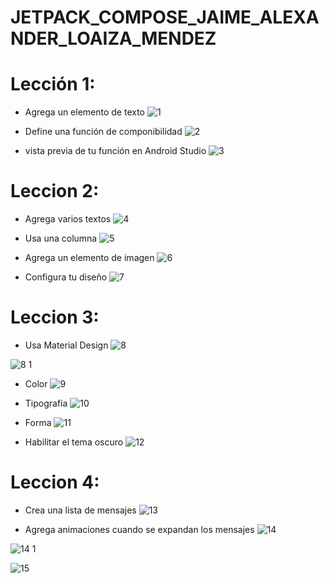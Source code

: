 # JETPACK_COMPOSE_JAIME_ALEXANDER_LOAIZA_MENDEZ

# Lección 1: 
- Agrega un elemento de texto
![1](https://github.com/JaimeAlexanderloaizamendez/JETPACK_COMPOSE_JAIME/assets/128434186/bb8ec575-e19d-4fc5-8dbc-f547aa18412f)

- Define una función de componibilidad
![2](https://github.com/JaimeAlexanderloaizamendez/JETPACK_COMPOSE_JAIME/assets/128434186/e824f4b4-88a3-47d1-b6f4-1e934f1ca7bd)

-  vista previa de tu función en Android Studio
![3](https://github.com/JaimeAlexanderloaizamendez/JETPACK_COMPOSE_JAIME/assets/128434186/17f9000c-2ce8-4072-885b-29b3cd234872)

# Leccion 2:

- Agrega varios textos
![4](https://github.com/JaimeAlexanderloaizamendez/JETPACK_COMPOSE_JAIME/assets/128434186/d481e2dd-bda9-4f4b-a58d-3cf635850d46)

- Usa una columna
![5](https://github.com/JaimeAlexanderloaizamendez/JETPACK_COMPOSE_JAIME/assets/128434186/4e4cb152-81d6-4d98-8ac0-646e41288cbd)

- Agrega un elemento de imagen
![6](https://github.com/JaimeAlexanderloaizamendez/JETPACK_COMPOSE_JAIME/assets/128434186/0106cc94-25e7-452c-b234-036382c27f23)

- Configura tu diseño
![7](https://github.com/JaimeAlexanderloaizamendez/JETPACK_COMPOSE_JAIME/assets/128434186/fd30963c-48c4-4b7e-8f97-eb8b1e364bde)

# Leccion 3:
- Usa Material Design
![8](https://github.com/JaimeAlexanderloaizamendez/JETPACK_COMPOSE_JAIME/assets/128434186/de7b32a9-85c4-46e2-a08a-61558c5b5766)

![8 1](https://github.com/JaimeAlexanderloaizamendez/JETPACK_COMPOSE_JAIME/assets/128434186/544c04c9-65b1-44ce-9989-371276a8bde0)

- Color
![9](https://github.com/JaimeAlexanderloaizamendez/JETPACK_COMPOSE_JAIME/assets/128434186/3719d1ca-0199-45be-b2e2-0610def702d3)

- Tipografía
![10](https://github.com/JaimeAlexanderloaizamendez/JETPACK_COMPOSE_JAIME/assets/128434186/5dd8731a-650d-4310-bcda-20427782218d)

- Forma
![11](https://github.com/JaimeAlexanderloaizamendez/JETPACK_COMPOSE_JAIME/assets/128434186/5c660840-c7b8-4b6d-850a-602d746650eb)

- Habilitar el tema oscuro
![12](https://github.com/JaimeAlexanderloaizamendez/JETPACK_COMPOSE_JAIME/assets/128434186/b8f1c8cd-8194-4e50-8141-5315395f6e19)

# Leccion 4:
- Crea una lista de mensajes
![13](https://github.com/JaimeAlexanderloaizamendez/JETPACK_COMPOSE_JAIME/assets/128434186/a35e9678-6f5b-420d-8f7b-3690b1088c61)

- Agrega animaciones cuando se expandan los mensajes
![14](https://github.com/JaimeAlexanderloaizamendez/JETPACK_COMPOSE_JAIME/assets/128434186/7db8be14-bce1-4124-b5b7-0b6a99701e13)

![14 1](https://github.com/JaimeAlexanderloaizamendez/JETPACK_COMPOSE_JAIME/assets/128434186/0a5205f6-585d-4652-9abc-c0475dfb37de)

![15](https://github.com/JaimeAlexanderloaizamendez/JETPACK_COMPOSE_JAIME/assets/128434186/88775937-a851-420c-913e-c17ac93d90a4)
